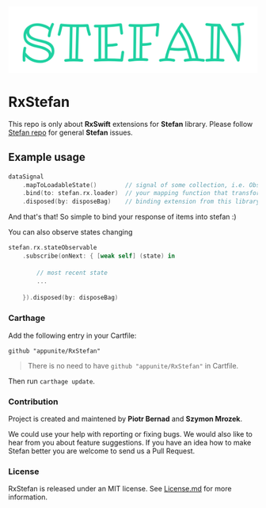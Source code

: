 <p align="center">
  <img src="resources/stefan_logo.png" alt="Stefan logo"/>
</p>

# RxStefan

This repo is only about **RxSwift** extensions for **Stefan** library. Please follow [Stefan repo](https://github.com/appunite/Stefan) for general **Stefan** issues.

## Example usage 

```swift
dataSignal                        
    .mapToLoadableState()        // signal of some collection, i.e. Observable<Response<[Fruit]>>
    .bind(to: stefan.rx.loader)  // your mapping function that transforms response into ItemsLoadableState
    .disposed(by: disposeBag)    // binding extension from this library
```

And that's that! So simple to bind your response of items into stefan :) 

You can also observe states changing 

```swift
stefan.rx.stateObservable
    .subscribe(onNext: { [weak self] (state) in

    	// most recent state 
    	...

	}).disposed(by: disposeBag)
```

### Carthage

Add the following entry in your Cartfile:

```
github "appunite/RxStefan"
```

> There is no need to have `github "appunite/RxStefan"` in Cartfile.

Then run `carthage update`.

### Contribution

Project is created and maintened by **Piotr Bernad** and **Szymon Mrozek**.

We could use your help with reporting or fixing bugs. We would also like to hear from you about feature suggestions. If you have an idea how to make Stefan better you are welcome to send us a Pull Request.

### License

RxStefan is released under an MIT license. See [License.md](LICENSE.md) for more information.